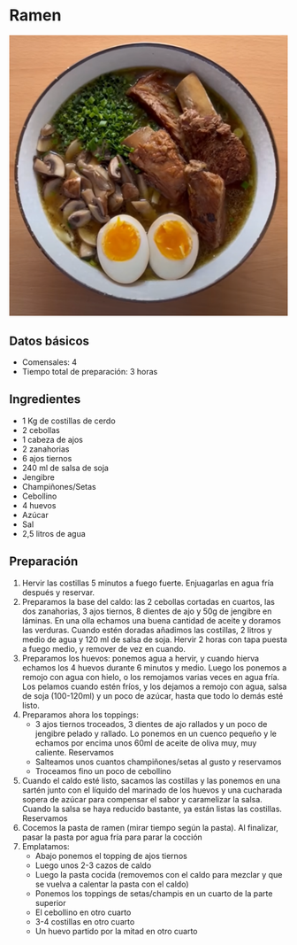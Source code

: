 # Ramen

<img src="images/ramen.png">

## Datos básicos

* Comensales: 4
* Tiempo total de preparación: 3 horas

## Ingredientes

* 1 Kg de costillas de cerdo
* 2 cebollas
* 1 cabeza de ajos
* 2 zanahorias
* 6 ajos tiernos
* 240 ml de salsa de soja
* Jengibre
* Champiñones/Setas
* Cebollino
* 4 huevos
* Azúcar
* Sal
* 2,5 litros de agua

## Preparación

1. Hervir las costillas 5 minutos a fuego fuerte. Enjuagarlas en agua fría después y reservar.
2. Preparamos la base del caldo: las 2 cebollas cortadas en cuartos, las dos zanahorias, 3 ajos tiernos, 8 dientes de ajo y 50g de jengibre en láminas. En una olla echamos una buena cantidad de aceite y doramos las verduras. Cuando estén doradas añadimos las costillas, 2 litros y medio de agua y 120 ml de salsa de soja. Hervir 2 horas con tapa puesta a fuego medio, y remover de vez en cuando.
3. Preparamos los huevos: ponemos agua a hervir, y cuando hierva echamos los 4 huevos durante 6 minutos y medio. Luego los ponemos a remojo con agua con hielo, o los remojamos varias veces en agua fría. Los pelamos cuando estén fríos, y los dejamos a remojo con agua, salsa de soja (100-120ml) y un poco de azúcar, hasta que todo lo demás esté listo.
4. Preparamos ahora los toppings:
    * 3 ajos tiernos troceados, 3 dientes de ajo rallados y un poco de jengibre pelado y rallado. Lo ponemos en un cuenco pequeño y le echamos por encima unos 60ml de aceite de oliva muy, muy caliente. Reservamos 
    * Salteamos unos cuantos champiñones/setas al gusto y reservamos
    * Troceamos fino un poco de cebollino
5. Cuando el caldo esté listo, sacamos las costillas y las ponemos en una sartén junto con el líquido del marinado de los huevos y una cucharada sopera de azúcar para compensar el sabor y caramelizar la salsa. Cuando la salsa se haya reducido bastante, ya están listas las costillas. Reservamos
6. Cocemos la pasta de ramen (mirar tiempo según la pasta). Al finalizar, pasar la pasta por agua fría para parar la cocción
7. Emplatamos:
    * Abajo ponemos el topping de ajos tiernos
    * Luego unos 2-3 cazos de caldo
    * Luego la pasta cocida (removemos con el caldo para mezclar y que se vuelva a calentar la pasta con el caldo)
    * Ponemos los toppings de setas/champis en un cuarto de la parte superior
    * El cebollino en otro cuarto
    * 3-4 costillas en otro cuarto
    * Un huevo partido por la mitad en otro cuarto

